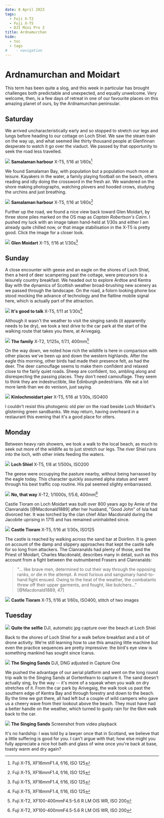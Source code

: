 ```yaml
---
date: 8 April 2023
tags:
  - Fuji X-T2
  - Fuji X-T5
  - DJI Mini Pro 3
title: Ardnamurchan
hide:
  - toc
  - tags
#    - navigation
---
```


# Ardnamurchan and Moidart

This term has been quite a slog, and this week in particular has brought challenges both predictable and unexpected, and equally unwelcome. Very welcome, then, is a few days of retreat in one of our favourite places on this amazing planet of ours, by the Ardnamurchan peninsular.

## Saturday

We arrived uncharacteristically early and so stopped to stretch our legs and lungs before heading to our cottage on Loch Shiel. We saw the steam train on the way up, and what seemed like thirty thousand people at Glenfinnan desperate to watch it go over the viaduct. We passed by that opportunity to seek the road less travelled.

![](/img/23-4-DSF1042.jpg)
**Samalaman harbour** X-T5, f/16 at 1/60s[^note1]

We found Samalaman Bay, with population but a population much more at leisure. Kayakers in the water, a family playing football on the beach, others reading and idly doing the crossword in the fresh air. We wandered on the shore making photographs, watching plovers and hooded crows, studying the urchins and just breathing.

![](/img/23-4-DSF1045.jpg)
**Samalaman harbour** X-T5, f/16 at 1/60s[^note1]

Further up the road, we found a nice view back toward Glen Moidart, by three stone piles marked on the OS map as *Captain Robertson's Cairn*. I pushed my luck with an image taken hand-held at 1/30s and either I am already quite chilled now, or that image stabilisation in the X-T5 is pretty good. Click the image for a closer look.

![](/img/23-4-DSF1047.jpg)
**Glen Moidart**  X-T5, f/16 at 1/30s[^note1]

## Sunday

A close encounter with geese and an eagle on the shores of Loch Shiel, then a herd of deer scampering past the cottage, were precursors to a leisurely country breakfast. We headed out to explore Ardtoe and Kentra Bay with the dynamics of Scottish weather broad-brushing new scenery as we passed through the landscape. On the road, a folorn looking phone box stood mocking the advance of technology and the flatline mobile signal here, which is actually part of the attraction.

![](/img/23-4-DSF1051.jpg)
**It's good to talk** X-T5, f/11 at 1/30s[^note1]

Although it wasn't the weather to visit the singing sands (it apparently needs to be dry), we took a test drive to the car park at the start of the walking route that takes you there, at Arivegaig. 

![](/img/23-4-DSF0993.jpg)
**The family** X-T2, 1/125s, f/7.1, 400mm[^note2]

On the way down, we noted how rich the wildlife is here in comparison with other places we've been up and down the western highlands. After the eagle this morning, other birds had made their presence felt, as had the deer. The deer camouflage seems to make them confident and relaxed close to the fairly quiet roads. Sheep are confident, too, ambling along and disrespecting the passing places. They don't need camouflage. They seem to think they are indestructible, like Edinburgh pedestrians. We eat a lot more lamb than we do venison, just saying.

<!-- Samalaman Bay -->

![](/img/23-4-DSF1056.jpg)
**Kinlochmoidart pier** X-T5, f/16 at 1/30s, ISO400

I couldn't resist this photogenic old pier on the road beside Loch Moidart's glistening green sandbanks. We may return, having overheard in a restaurant this evening that it's a good place for otters.

## Monday

Between heavy rain showers, we took a walk to the local beach, as much to seek out more of the wildlife as to just stretch our legs. The river Shiel runs into the loch, with other inlets feeding the waters. 

![](/img/23-4-DSF1068.jpg)
**Loch Shiel** X-T5, f/8 at 1/500s, ISO200

The geese were occupying the pasture nearby, without being harrassed by the eagle today. This character quickly assumed alpha status and went through his best traffic cop routine. His pal seemed slighty embarrassed.

![](/img/23-4-DSF1115.jpg)
**No, that way** X-T2, 1/1000s, f/5.6, 400mm[^note2]

Castle Tioram on Loch Moidart was built over 800 years ago by Amie of the Clanranalds [@Macdonald1889] after her husband, "Good John" of Isla had divorced her. It was torched by the clan chief Allan Macdonald during the Jacobite uprising in 1715 and has remained uninhabited since.

![](/img/23-4-DSF1083.jpg)
**Castle Tioram** X-T5, f/16 at 1/30s, ISO125

The castle is reached by walking across the sand bar at Doirlinn. It is green on account of the damp and slippery approaches that kept the castle safe for so long from attackers. The Clanranalds had plenty of those, and the Priest of Moidart, Charles Macdonald, describes many in detail, such as this account from a fight between the outnumbered Frasers and Clanranalds:

> "... like brave men, determined to cut their way through the opposing ranks, or die in the attempt. A most furious and sanguinary hand-to-hand fight ensued. Owing to the heat of the weather, the combatants threw off their upper garments, and fought, like butchers..." [@Macdonald1889, 47]

![](/img/23-4-DSF110223-4-Panorama.jpg)
**Castle Tioram** X-T5, f/16 at 1/60s, ISO400, stitch of two images

## Tuesday

<!-- !!! info inline end "" -->
![](/img/DJI_0030.JPG)
**Quite the selfie** DJI, automatic jpg capture over the beach at Loch Shiel

Back to the shores of Loch Shiel for a walk before breakfast and a bit of drone activity. We're still learning how to use this amazing little machine but even the practice sequences are pretty impressive: the bird's eye view is something mankind has sought since Icarus.

![](/img/DJI_0035.jpg)
**The Singing Sands** DJI, DNG adjusted in Capture One

We pushed the advantage of our aerial platform and went on the long round trip walk to the Singing Sands at Gortenfearn to capture it. The sand doesn't actually sing, by the way -- it's more of a squeak when you walk on dry stretches of it. From the car park by Arivegaig, the walk took us past the southern edge of Kentra Bay and through forestry and down to the beach. By the time we got there, all had left but a couple of wild campers who gave us a cheery wave from their lookout above the beach. They must have had a better handle on the weather, which turned to gusty rain for the 6km walk back to the car. 

![](/img/Screenshot-2023-04-11.png)
**The Singing Sands** Screenshot from video playback

It's no hardship: I was told by a lawyer once that in Scotland, we believe that a little suffering is good for you. I can't argue with that; how else might you fully appreciate a nice hot bath and glass of wine once you're back at base, toasty warm and dry again?

[^note1]: Fuji X-T5, XF16mmF1.4, f/16, ISO 125
[^note2]: Fuji X-T2, XF100-400mmF4.5-5.6 R LM OIS WR, ISO 200

